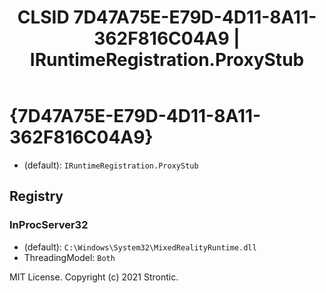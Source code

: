 ﻿---
title: "CLSID 7D47A75E-E79D-4D11-8A11-362F816C04A9 | IRuntimeRegistration.ProxyStub"
excerpt: What is COM-Object CLSID 7D47A75E-E79D-4D11-8A11-362F816C04A9?
---

# {7D47A75E-E79D-4D11-8A11-362F816C04A9}

* (default): `IRuntimeRegistration.ProxyStub`

## Registry


### InProcServer32

* (default): `C:\Windows\System32\MixedRealityRuntime.dll`
* ThreadingModel: `Both`

MIT License. Copyright (c) 2021 Strontic.


